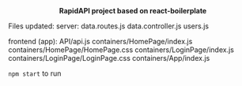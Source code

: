 <div align="center"><strong>RapidAPI project based on react-boilerplate</strong></div>

Files updated:
server:
  data.routes.js
  data.controller.js
  users.js
  
frontend (app):
  API/api.js
  containers/HomePage/index.js
  containers/HomePage/HomePage.css
  containers/LoginPage/index.js
  containers/LoginPage/LoginPage.css
  containers/App/index.js

`npm start` to run

